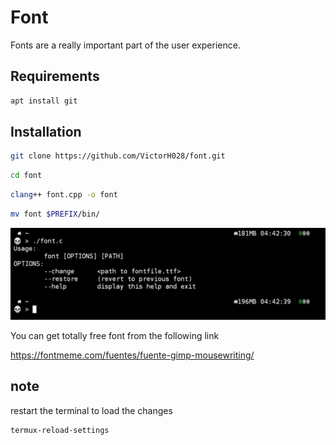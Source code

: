 # Font

Fonts are a really important part of the user experience.


## Requirements
```bash
apt install git 
```

## Installation
```bash
git clone https://github.com/VictorH028/font.git 
```
```bash
cd font
```
```bash
clang++ font.cpp -o font
```
```bash
mv font $PREFIX/bin/
```
![help menu preview](./img/font_img.jpg)


You can get totally free font from the following link

https://fontmeme.com/fuentes/fuente-gimp-mousewriting/

## note
restart the terminal to load the changes
```bash
termux-reload-settings
```

